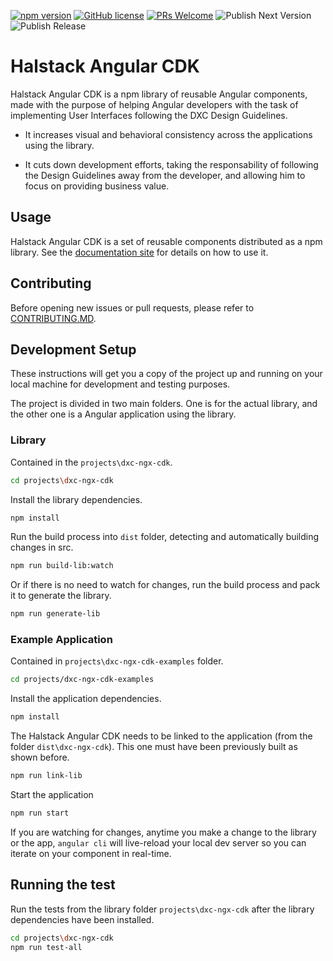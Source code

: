 [![npm version](https://badge.fury.io/js/%40dxc-technology%2Fhalstack-angular.svg)](https://www.npmjs.com/@dxc-technology/halstack-angular)
[![GitHub license](https://img.shields.io/badge/license-apache-blue.svg)](https://github.com/fxc-technology/halstack-angular/blob/master/LICENSE.md) 
[![PRs Welcome](https://img.shields.io/badge/PRs-welcome-brightgreen.svg)](https://github.com/dxc-technology/halstack-angular/blob/master/CONTRIBUTING.md)
![Publish Next Version](https://github.com/dxc-technology/halstack-angular/workflows/Publish%20Next%20Version/badge.svg)
![Publish Release](https://github.com/dxc-technology/halstack-angular/workflows/Publish%20Release/badge.svg)
# Halstack Angular CDK
 
Halstack Angular CDK is a npm library of reusable Angular components, made with the purpose of helping Angular developers with the task of implementing User Interfaces following the DXC Design Guidelines.

- It increases visual and behavioral consistency across the applications using the library.
  
- It cuts down development efforts, taking the responsability of following the Design Guidelines away from the developer, and allowing him to focus on providing business value.

## Usage

Halstack Angular CDK is a set of reusable components distributed as a npm library. See the [documentation site](https://developer.dxc.com/tools/angular/) for details on how to use it.

## Contributing

Before opening new issues or pull requests, please refer to [CONTRIBUTING.MD](https://github.com/dxc-technology/halstack-angular/blob/master/CONTRIBUTING.md).

## Development Setup

These instructions will get you a copy of the project up and running on your local machine for development and testing purposes.

The project is divided in two main folders. One is for the actual library, and the other one is a Angular application using the library.

### Library

Contained in the `projects\dxc-ngx-cdk`.

```bash
cd projects\dxc-ngx-cdk
```

Install the library dependencies.

```bash
npm install
```

Run the build process into `dist` folder, detecting and automatically building changes in src.

```bash
npm run build-lib:watch
```

Or if there is no need to watch for changes, run the build process and pack it to generate the library.

```bash
npm run generate-lib
```

### Example Application

Contained in `projects\dxc-ngx-cdk-examples` folder.

```bash
cd projects/dxc-ngx-cdk-examples
```

Install the application dependencies.

```bash
npm install
```

The Halstack Angular CDK needs to be linked to the application (from the folder `dist\dxc-ngx-cdk`). This one must have been previously built as shown before.

```bash
npm run link-lib
```

Start the application

```bash
npm run start
```

If you are watching for changes, anytime you make a change to the library or the app, `angular cli` will live-reload your local dev server so you can iterate on your component in real-time.

## Running the test

Run the tests from the library folder `projects\dxc-ngx-cdk` after the library dependencies have been installed.

```bash
cd projects\dxc-ngx-cdk
npm run test-all
```
